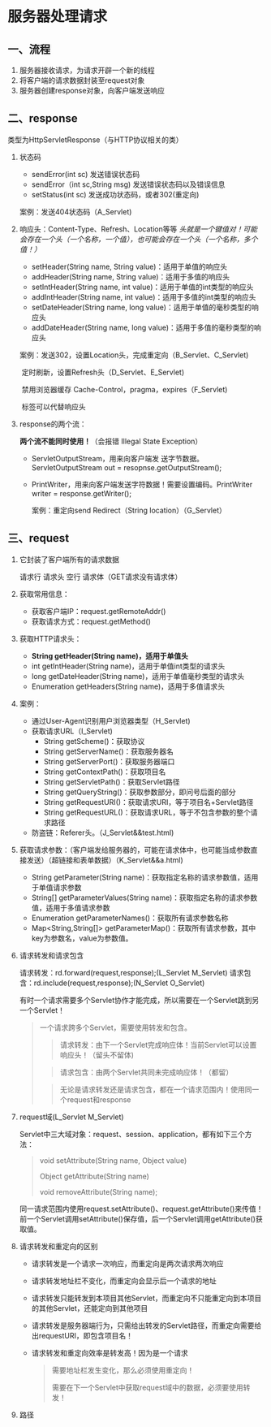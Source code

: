 # 服务器处理请求

## 一、流程

1. 服务器接收请求，为请求开辟一个新的线程
2. 将客户端的请求数据封装至request对象
3. 服务器创建response对象，向客户端发送响应

## 二、response

类型为HttpServletResponse（与HTTP协议相关的类）

1. 状态码

   - sendError(int sc) 发送错误状态码
   - sendError（int sc,String msg) 发送错误状态码以及错误信息
   - setStatus(int sc) 发送成功状态码，或者302(重定向)

   案例：发送404状态码（A_Servlet)

2. 响应头：Content-Type、Refresh、Location等等
   *头就是一个键值对！可能会存在一个头（一个名称，一个值），也可能会存在一个头（一个名称，多个值！）*

   - setHeader(String name, String value)：适用于单值的响应头
   - addHeader(String name, String value)：适用于多值的响应头
   - setIntHeader(String name, int value)：适用于单值的int类型的响应头
   - addIntHeader(String name, int value)：适用于多值的int类型的响应头
   - setDateHeader(String name, long value)：适用于单值的毫秒类型的响应头
   - addDateHeader(String name, long value)：适用于多值的毫秒类型的响应头

   案例：发送302，设置Location头，完成重定向（B_Servlet、C_Servlet)

   ​			定时刷新，设置Refresh头（D_Servlet、E_Servlet)

   ​			禁用浏览器缓存 Cache-Control，pragma，expires（F_Servlet)

   ​			<meta>标签可以代替响应头

3. response的两个流：

   **两个流不能同时使用！**（会报错 Illegal State Exception）

   - ServletOutputStream，用来向客户端发 送字节数据。ServletOutputStream out = resopnse.getOutputStream();

   - PrintWriter，用来向客户端发送字符数据！需要设置编码。PrintWriter writer = response.getWriter();

     案例：重定向send Redirect（String location）（G_Servlet）

## 三、request

1. 它封装了客户端所有的请求数据

   请求行
   请求头
   空行
   请求体（GET请求没有请求体）

2. 获取常用信息：
   - 获取客户端IP：request.getRemoteAddr()
   - 获取请求方式：request.getMethod() 
3. 获取HTTP请求头：
   - **String getHeader(String name)，适用于单值头**
   - int getIntHeader(String name)，适用于单值int类型的请求头
   - long getDateHeader(String name)，适用于单值毫秒类型的请求头
   -  Enumeration<String> getHeaders(String name)，适用于多值请求头
4. 案例：
   - 通过User-Agent识别用户浏览器类型（H_Servlet)
   - 获取请求URL（I_Servlet)
     - String getScheme()：获取协议
     - String getServerName()：获取服务器名
     -  String getServerPort()：获取服务器端口
     - String getContextPath()：获取项目名
     - String getServletPath()：获取Servlet路径
     - String getQueryString()：获取参数部分，即问号后面的部分
     - String getRequestURI()：获取请求URI，等于项目名+Servlet路径
     - String getRequestURL()：获取请求URL，等于不包含参数的整个请求路径
   - 防盗链：Referer头。（J_Servlet&&test.html)
5. 获取请求参数：（客户端发给服务器的，可能在请求体中，也可能当成参数直接发送）（超链接和表单数据）（K_Servlet&&a.html)
   - String getParameter(String name)：获取指定名称的请求参数值，适用于单值请求参数
   - String[] getParameterValues(String name)：获取指定名称的请求参数值，适用于多值请求参数
   - Enumeration<String> getParameterNames()：获取所有请求参数名称
   - Map<String,String[]> getParameterMap()：获取所有请求参数，其中key为参数名，value为参数值。

6. 请求转发和请求包含

   请求转发：rd.forward(request,response);(L_Servlet M_Servlet)
   请求包含：rd.include(request,response);(N_Servlet O_Servlet)

   有时一个请求需要多个Servlet协作才能完成，所以需要在一个Servlet跳到另一个Servlet！

   > 一个请求跨多个Servlet，需要使用转发和包含。
   >
   > > 请求转发：由下一个Servlet完成响应体！当前Servlet可以设置响应头！（留头不留体)
   >
   > > 请求包含：由两个Servlet共同未完成响应体！（都留）
   >
   > > 无论是请求转发还是请求包含，都在一个请求范围内！使用同一个request和response

7. request域(L_Servlet M_Servlet)

   Servlet中三大域对象：request、session、application，都有如下三个方法：

   > void setAttribute(String name, Object value)
   >
   > Object getAttribute(String name)
   >
   > void removeAttribute(String name);

   同一请求范围内使用request.setAttribute()、request.getAttribute()来传值！前一个Servlet调用setAttribute()保存值，后一个Servlet调用getAttribute()获取值。

8. 请求转发和重定向的区别

   - 请求转发是一个请求一次响应，而重定向是两次请求两次响应

   - 请求转发地址栏不变化，而重定向会显示后一个请求的地址

   - 请求转发只能转发到本项目其他Servlet，而重定向不只能重定向到本项目的其他Servlet，还能定向到其他项目

   - 请求转发是服务器端行为，只需给出转发的Servlet路径，而重定向需要给出requestURI，即包含项目名！

   - 请求转发和重定向效率是转发高！因为是一个请求

     > 需要地址栏发生变化，那么必须使用重定向！
     >
     > 需要在下一个Servlet中获取request域中的数据，必须要使用转发！

9. 路径